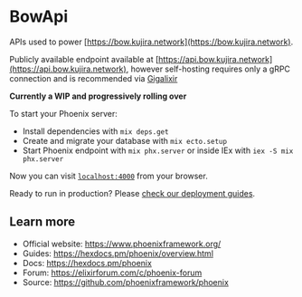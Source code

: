 # BowApi

APIs used to power [https://bow.kujira.network](https://bow.kujira.network).

Publicly available endpoint available at [https://api.bow.kujira.network](https://api.bow.kujira.network), however self-hosting requires only a gRPC connection and is recommended via [Gigalixir](http://gigalixir.com)

**Currently a WIP and progressively rolling over**

To start your Phoenix server:

- Install dependencies with `mix deps.get`
- Create and migrate your database with `mix ecto.setup`
- Start Phoenix endpoint with `mix phx.server` or inside IEx with `iex -S mix phx.server`

Now you can visit [`localhost:4000`](http://localhost:4000) from your browser.

Ready to run in production? Please [check our deployment guides](https://hexdocs.pm/phoenix/deployment.html).

## Learn more

- Official website: https://www.phoenixframework.org/
- Guides: https://hexdocs.pm/phoenix/overview.html
- Docs: https://hexdocs.pm/phoenix
- Forum: https://elixirforum.com/c/phoenix-forum
- Source: https://github.com/phoenixframework/phoenix
